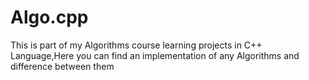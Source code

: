 # Algo.cpp
This is part of my Algorithms course learning projects in C++ Language,Here you can find an implementation of any Algorithms and difference between them 
